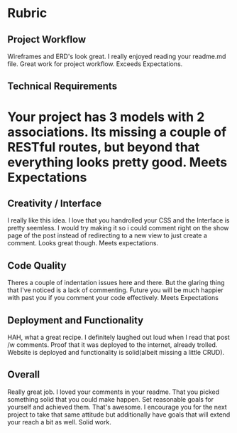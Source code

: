 # Rubric
## Project Workflow
Wireframes and ERD's look great. I really enjoyed reading your readme.md file. Great work for project workflow. Exceeds Expectations.

## Technical Requirements
# Your project has 3 models with 2 associations. Its missing a couple of RESTful routes, but beyond that everything looks pretty good. Meets Expectations

## Creativity / Interface
I really like this idea. I love that you handrolled your CSS and the Interface is pretty seemless. I would try making it so i could comment right on the show page of the post instead of redirecting to a new view to just create a comment. Looks great though. Meets expectations.

## Code Quality
Theres a couple of indentation issues here and there. But the glaring thing that I've noticed is a lack of commenting. Future you will be much happier with past you if you comment your code effectively. Meets Expectations

## Deployment and Functionality
HAH, what a great recipe. I definitely laughed out loud when I read that post /w comments. Proof that it was deployed to the internet, already trolled. Website is deployed and functionality is solid(albeit missing a little CRUD).

## Overall
Really great job. I loved your comments in your readme. That you picked something solid that you could make happen. Set reasonable goals for yourself and achieved them. That's awesome. I encourage you for the next project to take that same attitude but additionally have goals that will extend your reach a bit as well. Solid work.
